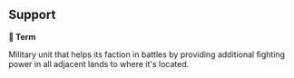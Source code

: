 ## Support

**📑 Term**

Military unit that helps its faction in battles by providing additional fighting power in all adjacent lands to where it's located.

<!---
aliases: Suggest, Overcome
-->